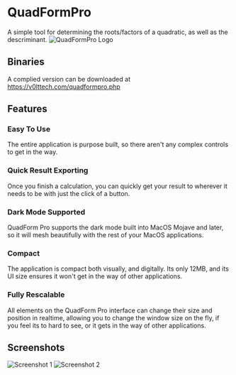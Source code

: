 # QuadFormPro
A simple tool for determining the roots/factors of a quadratic, as well as the descriminant.
![QuadFormPro Logo](https://v0lttech.com/assets/img/quadformprologo.png)

## Binaries
A complied version can be downloaded at https://v0lttech.com/quadformpro.php

## Features
### Easy To Use
The entire application is purpose built, so there aren't any complex controls to get in the way.

### Quick Result Exporting
Once you finish a calculation, you can quickly get your result to wherever it needs to be with just the click of a button.

### Dark Mode Supported
QuadForm Pro supports the dark mode built into MacOS Mojave and later, so it will mesh beautifully with the rest of your MacOS applications.

### Compact
The application is compact both visually, and digitally. Its only 12MB, and its UI size ensures it won't get in the way of other applications.

### Fully Rescalable
All elements on the QuadForm Pro interface can change their size and position in realtime, allowing you to change the window size on the fly, if you feel its to hard to see, or it gets in the way of other applications.

## Screenshots
![Screenshot 1](https://v0lttech.com/files/images/quadformpro/1.png)
![Screenshot 2](https://v0lttech.com/files/images/quadformpro/2.png)
